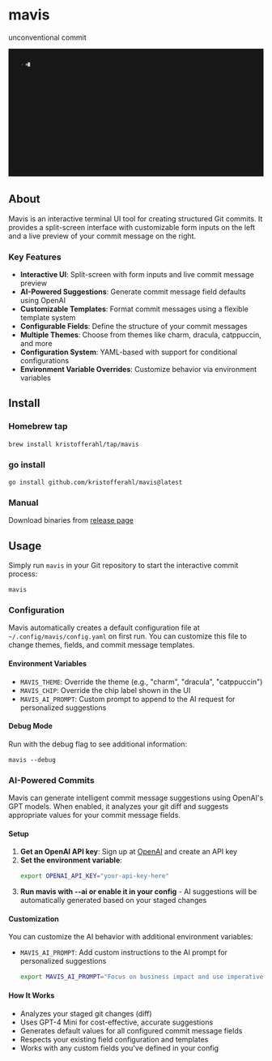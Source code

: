 # mavis

unconventional commit

<img alt="mavis - unconventional commit" src="demo.gif" width="800" />

## About

Mavis is an interactive terminal UI tool for creating structured Git commits. It provides a split-screen interface with customizable form inputs on the left and a live preview of your commit message on the right.

### Key Features

- **Interactive UI**: Split-screen with form inputs and live commit message preview
- **AI-Powered Suggestions**: Generate commit message field defaults using OpenAI
- **Customizable Templates**: Format commit messages using a flexible template system
- **Configurable Fields**: Define the structure of your commit messages
- **Multiple Themes**: Choose from themes like charm, dracula, catppuccin, and more
- **Configuration System**: YAML-based with support for conditional configurations
- **Environment Variable Overrides**: Customize behavior via environment variables

## Install

### Homebrew tap

```console
brew install kristofferahl/tap/mavis
```

### go install

```console
go install github.com/kristofferahl/mavis@latest
```

### Manual

Download binaries from [release page](https://github.com/kristofferahl/mavis/releases)

## Usage

Simply run `mavis` in your Git repository to start the interactive commit process:

```console
mavis
```

### Configuration

Mavis automatically creates a default configuration file at `~/.config/mavis/config.yaml` on first run. You can customize this file to change themes, fields, and commit message templates.

#### Environment Variables

- `MAVIS_THEME`: Override the theme (e.g., "charm", "dracula", "catppuccin")
- `MAVIS_CHIP`: Override the chip label shown in the UI
- `MAVIS_AI_PROMPT`: Custom prompt to append to the AI request for personalized suggestions

#### Debug Mode

Run with the debug flag to see additional information:

```console
mavis --debug
```

### AI-Powered Commits

Mavis can generate intelligent commit message suggestions using OpenAI's GPT models. When enabled, it analyzes your git diff and suggests appropriate values for your commit message fields.

#### Setup

1. **Get an OpenAI API key**: Sign up at [OpenAI](https://platform.openai.com/) and create an API key
2. **Set the environment variable**:
   ```bash
   export OPENAI_API_KEY="your-api-key-here"
   ```
3. **Run mavis with --ai or enable it in your config** - AI suggestions will be automatically generated based on your staged changes

#### Customization

You can customize the AI behavior with additional environment variables:

- `MAVIS_AI_PROMPT`: Add custom instructions to the AI prompt for personalized suggestions
  ```bash
  export MAVIS_AI_PROMPT="Focus on business impact and use imperative mood."
  ```

#### How It Works

- Analyzes your staged git changes (diff)
- Uses GPT-4 Mini for cost-effective, accurate suggestions
- Generates default values for all configured commit message fields
- Respects your existing field configuration and templates
- Works with any custom fields you've defined in your config
